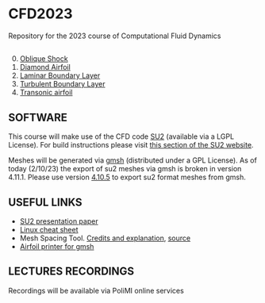 # CFD2023
Repository for the 2023 course of Computational Fluid Dynamics
## 
0. [Oblique Shock](OBLIQUE_SHOCK)
1. [Diamond Airfoil](DIAMOND)
2. [Laminar Boundary Layer](LAMINAR_FLATPLATE)
3. [Turbulent Boundary Layer](TURBULENT_FLATPLATE)
4. [Transonic airfoil](RAE2822)


## SOFTWARE
This course will make use of the CFD code [SU2](https://su2code.github.io) (available via a LGPL License). For build instructions please visit [this section of the SU2 website](https://su2code.github.io/docs_v7/Build-SU2-Linux-MacOS/).

Meshes will be generated via [gmsh](https://gmsh.info/) (distributed under a GPL License). As of today (2/10/23) the export of su2 meshes via gmsh is broken in version 4.11.1. Please use version [4.10.5](https://gmsh.info/bin/) to export su2 format meshes from gmsh.

## USEFUL LINKS
- [SU2 presentation paper](utils/SU2_AIAA2016.pdf)
- [Linux cheat sheet](utils/Linux_cheat_sheet.pdf)
- Mesh Spacing Tool. [Credits and explanation](https://www.cfd-online.com/Forums/openfoam-meshing/61785-blockmesh-grading-calculator.html), [source](utils/MeshSpace.zip)
- [Airfoil printer for gmsh](utils/printGeo)

## LECTURES RECORDINGS
Recordings will be available via PoliMI online services
